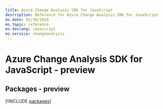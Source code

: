 ```yaml
---
title: Azure Change Analysis SDK for JavaScript
description: Reference for Azure Change Analysis SDK for JavaScript
ms.date: 01/30/2024
ms.topic: reference
ms.devlang: javascript
ms.service: changeanalysis
---
```

# Azure Change Analysis SDK for JavaScript - preview
## Packages - preview
[!INCLUDE [packages](change-analysis-index.md)]